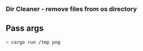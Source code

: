 ### Dir Cleaner - remove files from os directory

## Pass args <path> <ext>

```sh
> cargo run /tmp png
```
